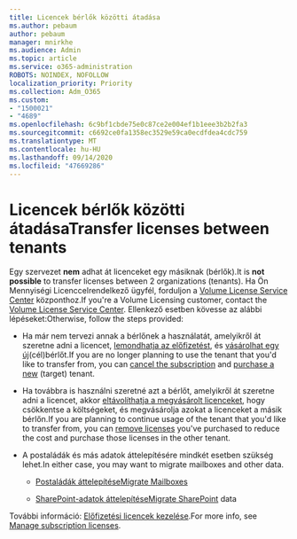 ```yaml
---
title: Licencek bérlők közötti átadása
ms.author: pebaum
author: pebaum
manager: mnirkhe
ms.audience: Admin
ms.topic: article
ms.service: o365-administration
ROBOTS: NOINDEX, NOFOLLOW
localization_priority: Priority
ms.collection: Adm_O365
ms.custom:
- "1500021"
- "4689"
ms.openlocfilehash: 6c9bf1cbde75e0c87ce2e004ef1b1eee3b2b2fa3
ms.sourcegitcommit: c6692ce0fa1358ec3529e59ca0ecdfdea4cdc759
ms.translationtype: MT
ms.contentlocale: hu-HU
ms.lasthandoff: 09/14/2020
ms.locfileid: "47669286"
---
```

# <a name="transfer-licenses-between-tenants"></a><span data-ttu-id="c66b6-102">Licencek bérlők közötti átadása</span><span class="sxs-lookup"><span data-stu-id="c66b6-102">Transfer licenses between tenants</span></span>

<span data-ttu-id="c66b6-103">Egy szervezet **nem** adhat át licenceket egy másiknak (bérlők).</span><span class="sxs-lookup"><span data-stu-id="c66b6-103">It is **not possible** to transfer licenses between 2 organizations (tenants).</span></span> <span data-ttu-id="c66b6-104">Ha Ön Mennyiségi Licenccelrendelkező ügyfél, forduljon a [Volume License Service Center](https://support.microsoft.com/help/4471406/how-to-contact-the-microsoft-volume-licensing-service-center) központhoz.</span><span class="sxs-lookup"><span data-stu-id="c66b6-104">If you're a Volume Licensing customer, contact the [Volume License Service Center](https://support.microsoft.com/help/4471406/how-to-contact-the-microsoft-volume-licensing-service-center).</span></span> <span data-ttu-id="c66b6-105">Ellenkező esetben kövesse az alábbi lépéseket:</span><span class="sxs-lookup"><span data-stu-id="c66b6-105">Otherwise, follow the steps provided:</span></span> 

- <span data-ttu-id="c66b6-106">Ha már nem tervezi annak a bérlőnek a használatát, amelyikről át szeretne adni a licencet, [lemondhatja az előfizetést](https://admin.microsoft.com/Adminportal/Home?source=applauncher#/subscriptions), és [vásárolhat egy új](https://products.office.com/compare-all-microsoft-office-products-b?rtc=1&activetab=tab:primaryr2)(cél)bérlőt.</span><span class="sxs-lookup"><span data-stu-id="c66b6-106">If you are no longer planning to use the tenant that you'd like to transfer from, you can [cancel the subscription](https://admin.microsoft.com/Adminportal/Home?source=applauncher#/subscriptions) and [purchase a new](https://products.office.com/compare-all-microsoft-office-products-b?rtc=1&activetab=tab:primaryr2) (target) tenant.</span></span>

- <span data-ttu-id="c66b6-107">Ha továbbra is használni szeretné azt a bérlőt, amelyikről át szeretne adni a licencet, akkor [eltávolíthatja a megvásárolt licenceket](https://docs.microsoft.com/microsoft-365/commerce/licenses/buy-licenses?view=o365-worldwide), hogy csökkentse a költségeket, és megvásárolja azokat a licenceket a másik bérlőn.</span><span class="sxs-lookup"><span data-stu-id="c66b6-107">If you are planning to continue usage of the tenant that you'd like to transfer from, you can [remove licenses](https://docs.microsoft.com/microsoft-365/commerce/licenses/buy-licenses?view=o365-worldwide) you've purchased to reduce the cost and purchase those licenses in the other tenant.</span></span>

- <span data-ttu-id="c66b6-108">A postaládák és más adatok áttelepítésére mindkét esetben szükség lehet.</span><span class="sxs-lookup"><span data-stu-id="c66b6-108">In either case, you may want to migrate mailboxes and other data.</span></span>

    - [<span data-ttu-id="c66b6-109">Postaládák áttelepítése</span><span class="sxs-lookup"><span data-stu-id="c66b6-109">Migrate Mailboxes</span></span>](https://docs.microsoft.com/Exchange/mailbox-migration/migrate-mailboxes-across-tenants)

    - <span data-ttu-id="c66b6-110">[SharePoint-adatok áttelepítése](https://aka.ms/modernSpoAdminCenter/CloudContentMigrations)</span><span class="sxs-lookup"><span data-stu-id="c66b6-110">[Migrate SharePoint](https://aka.ms/modernSpoAdminCenter/CloudContentMigrations) data</span></span>

<span data-ttu-id="c66b6-111">További információ: [Előfizetési licencek kezelése](https://docs.microsoft.com/microsoft-365/commerce/licenses/buy-licenses?view=o365-worldwide).</span><span class="sxs-lookup"><span data-stu-id="c66b6-111">For more info, see [Manage subscription licenses](https://docs.microsoft.com/microsoft-365/commerce/licenses/buy-licenses?view=o365-worldwide).</span></span>

